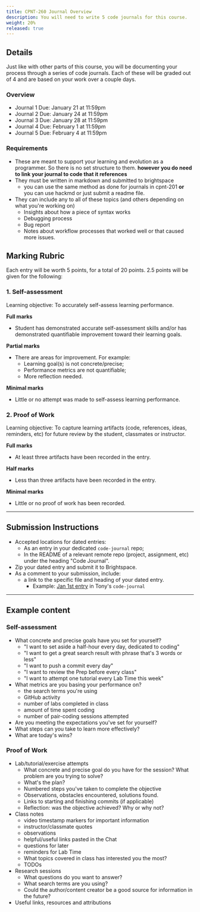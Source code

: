 ```yaml
---
title: CPNT-260 Journal Overview
description: You will need to write 5 code journals for this course.
weight: 20%
released: true
---
```


## Details

Just like with other parts of this course, you will be documenting your process through a series of code journals. Each of these will be graded out of 4 and are based on your work over a couple days.

### Overview

- Journal 1 Due: January 21 at 11:59pm
- Journal 2 Due: January 24 at 11:59pm
- Journal 3 Due: January 28 at 11:59pm
- Journal 4 Due: February 1 at 11:59pm
- Journal 5 Due: February 4 at 11:59pm

### Requirements

- These are meant to support your learning and evolution as a programmer. So there is no set structure to them. **however you do need to link your journal to code that it references**
- They must be written in markdown and submitted to brightspace
  - you can use the same method as done for journals in cpnt-201 **or** you can use hackmd or just submit a readme file.
- They can include any to all of these topics (and others depending on what you're working on)
  - Insights about how a piece of syntax works
  - Debugging process
  - Bug report
  - Notes about workflow processes that worked well or that caused more issues.

## Marking Rubric

Each entry will be worth 5 points, for a total of 20 points. 2.5 points will be given for the following:

### 1. Self-assessment

Learning objective: To accurately self-assess learning performance.

**Full marks**

- Student has demonstrated accurate self-assessment skills and/or has demonstrated quantifiable improvement toward their learning goals.

**Partial marks**

- There are areas for improvement. For example:
  - Learning goal(s) is not concrete/precise;
  - Performance metrics are not quantifiable;
  - More reflection needed.

**Minimal marks**

- Little or no attempt was made to self-assess learning performance.

### 2. Proof of Work

Learning objective: To capture learning artifacts (code, references, ideas, reminders, etc) for future review by the student, classmates or instructor.

**Full marks**

- At least three artifacts have been recorded in the entry.

**Half marks**

- Less than three artifacts have been recorded in the entry.

**Minimal marks**

- Little or no proof of work has been recorded.

---

## Submission Instructions

- Accepted locations for dated entries:
  - As an entry in your dedicated `code-journal` repo;
  - In the README of a relevant remote repo (project, assignment, etc) under the heading "Code Journal".
- Zip your dated entry and submit it to Brightspace.
- As a comment to your submission, include:
  - a link to the specific file and heading of your dated entry.
    - Example: [Jan 1st entry](https://github.com/acidtone/code-journal#jan-1-2022) in Tony's `code-journal`

---

## Example content

### Self-assessment

- What concrete and precise goals have you set for yourself?
  - "I want to set aside a half-hour every day, dedicated to coding"
  - "I want to get a great search result with phrase that's 3 words or less"
  - "I want to push a commit every day"
  - "I want to review the Prep before every class"
  - "I want to attempt one tutorial every Lab Time this week"
- What metrics are you basing your performance on?
  - the search terms you're using
  - GitHub activity
  - number of labs completed in class
  - amount of time spent coding
  - number of pair-coding sessions attempted
- Are you meeting the expectations you've set for yourself?
- What steps can you take to learn more effectively?
- What are today's wins?

### Proof of Work

- Lab/tutorial/exercise attempts
  - What concrete and precise goal do you have for the session? What problem are you trying to solve?
  - What's the plan?
  - Numbered steps you've taken to complete the objective
  - Observations, obstacles encountered, solutions found.
  - Links to starting and finishing commits (if applicable)
  - Reflection: was the objective achieved? Why or why not?
- Class notes
  - video timestamp markers for important information
  - instructor/classmate quotes
  - observations
  - helpful/useful links pasted in the Chat
  - questions for later
  - reminders for Lab Time
  - What topics covered in class has interested you the most?
  - TODOs
- Research sessions
  - What questions do you want to answer?
  - What search terms are you using?
  - Could the author/content creator be a good source for information in the future?
- Useful links, resources and attributions
